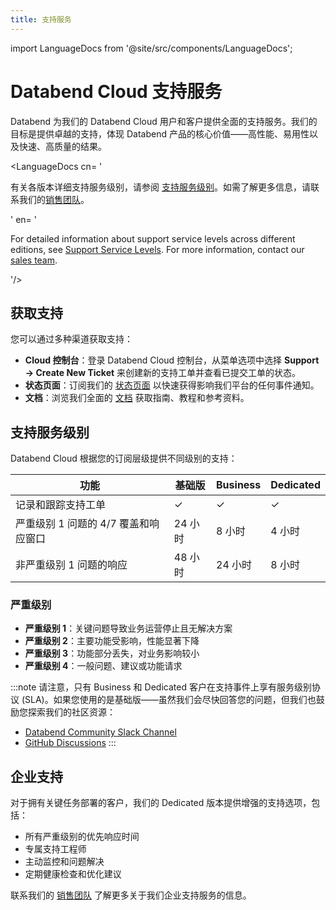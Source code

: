 ```yaml
---
title: 支持服务
---
```


import LanguageDocs from '@site/src/components/LanguageDocs';

# Databend Cloud 支持服务

Databend 为我们的 Databend Cloud 用户和客户提供全面的支持服务。我们的目标是提供卓越的支持，体现 Databend 产品的核心价值——高性能、易用性以及快速、高质量的结果。

<LanguageDocs
cn=
'

有关各版本详细支持服务级别，请参阅 [支持服务级别](#support-service-levels)。如需了解更多信息，请联系我们的[销售团队](https://www.databend.cn/contact-us/)。

'
en=
'

For detailed information about support service levels across different editions, see [Support Service Levels](#support-service-levels). For more information, contact our [sales team](https://www.databend.com/contact-us/).

'/>

## 获取支持

您可以通过多种渠道获取支持：

- **Cloud 控制台**：登录 Databend Cloud 控制台，从菜单选项中选择 **Support → Create New Ticket** 来创建新的支持工单并查看已提交工单的状态。
- **状态页面**：订阅我们的 [状态页面](https://status.databend.com) 以快速获得影响我们平台的任何事件通知。
- **文档**：浏览我们全面的 [文档](https://docs.databend.com) 获取指南、教程和参考资料。

## 支持服务级别

Databend Cloud 根据您的订阅层级提供不同级别的支持：

| 功能 | 基础版 | Business | Dedicated |
|---------|----------|----------|-----------|
| 记录和跟踪支持工单 | ✓ | ✓ | ✓ |
| 严重级别 1 问题的 4/7 覆盖和响应窗口 | 24 小时 | 8 小时 | 4 小时 |
| 非严重级别 1 问题的响应 | 48 小时 | 24 小时 | 8 小时 |

### 严重级别

- **严重级别 1**：关键问题导致业务运营停止且无解决方案
- **严重级别 2**：主要功能受影响，性能显著下降
- **严重级别 3**：功能部分丢失，对业务影响较小
- **严重级别 4**：一般问题、建议或功能请求

:::note
请注意，只有 Business 和 Dedicated 客户在支持事件上享有服务级别协议 (SLA)。如果您使用的是基础版——虽然我们会尽快回答您的问题，但我们也鼓励您探索我们的社区资源：

- [Databend Community Slack Channel](https://link.databend.com/join-slack)
- [GitHub Discussions](https://github.com/datafuselabs/databend/discussions)
:::

## 企业支持

对于拥有关键任务部署的客户，我们的 Dedicated 版本提供增强的支持选项，包括：

- 所有严重级别的优先响应时间
- 专属支持工程师
- 主动监控和问题解决
- 定期健康检查和优化建议

联系我们的 [销售团队](https://www.databend.com/contact-us/) 了解更多关于我们企业支持服务的信息。